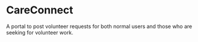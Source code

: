 
# CareConnect

A portal to post volunteer requests for both normal users and those who are seeking for volunteer work.
